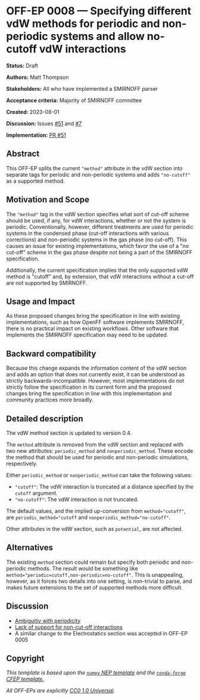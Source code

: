 # OFF-EP 0008 — Specifying different vdW methods for periodic and non-periodic systems and allow no-cutoff vdW interactions

**Status:** Draft

**Authors:** Matt Thompson

**Stakeholders:** All who have implemented a SMIRNOFF parser

**Acceptance criteria:** Majority of SMIRNOFF committee

**Created:** 2023-08-01

**Discussion:** Issues [#51](https://github.com/openforcefield/standards/pull/51) and
[#7](https://github.com/openforcefield/standards/issues/7)

**Implementation:** [PR #51](https://github.com/openforcefield/standards/pull/51)

## Abstract

This OFF-EP splits the current `"method"` attribute in the vdW section into separate tags for periodic and non-periodic systems and adds `"no-cutoff"` as a supported method.

## Motivation and Scope

The `"method"` tag in the vdW section specifies what sort of cut-off scheme should be used, if any, for vdW
interactions, whether or not the system is periodic. Conventionally, however, different treatments are used for
periodic systems in the condensed phase (cut-off interactions with various corrections) and non-periodic systems in the
gas phase (no cut-off). This causes an issue for existing implementations, which favor the use of a "no cut-off" scheme
in the gas phase despite not being a part of the SMIRNOFF specification.

Additionally, the current specification implies that the only supported vdW method is "cutoff" and, by extension, that vdW
interactions without a cut-off are not supported by SMIRNOFF.

## Usage and Impact

As these proposed changes bring the specification in line with existing implementations, such as how OpenFF software
implements SMIRNOFF, there is no practical impact on existing workflows. Other software that implements the SMIRNOFF
specification may need to be updated.

## Backward compatibility

Because this change expands the information content of the vdW section and adds an option that does not currently
exist, it can be understood as strictly backwards-incompatible. However, most implementations do not strictly follow
the specification in its current form and the proposed changes bring the specification in line with this implementation
and community practices more broadly.

## Detailed description

The vdW method section is updated to version 0.4.

The `method` attribute is removed from the vdW section and replaced with two new attributes: `periodic_method` and
`nonperiodic_method`. These encode the method that should be used for periodic and non-periodic simulations,
respectively.

Either `periodic_method` or `nonperiodic_method` can take the following values:

* `"cutoff"`: The vdW interaction is truncated at a distance specified by the `cutoff` argument.
* `"no-cutoff"`: The vdW interaction is not truncated.

The default values, and the implied up-conversion from `method="cutoff"`, are `periodic_method="cutoff` and `nonperiodic_method="no-cutoff"`.

Other attributes in the vdW section, such as `potential`, are not affected.

## Alternatives

The existing `method` section could remain but specify both periodic and non-periodic methods. The result would be
something like `method="periodic=cutoff,non-periodic=no-cutoff"`. This is unappealing, however, as it forces two
details into one setting, is non-trivial to parse, and makes future extensions to the set of supported methods more difficult.

## Discussion

* [Ambiguitiy with periodicity](https://github.com/openforcefield/standards/pull/51)
* [Lack of support for non-cut-off interactions](https://github.com/openforcefield/standards/issues/7)
* A similar change to the Electrostatics section was accepted in OFF-EP 0005

## Copyright

*This template is based upon the [``numpy`` NEP template](https://github.com/numpy/numpy/blob/master/doc/neps/nep-template.rst) and the
[``conda-forge`` CFEP template.](https://github.com/conda-forge/cfep/blob/master/cfep-00.md)*

*All OFF-EPs are explicitly [CC0 1.0 Universal](https://creativecommons.org/publicdomain/zero/1.0/).*

